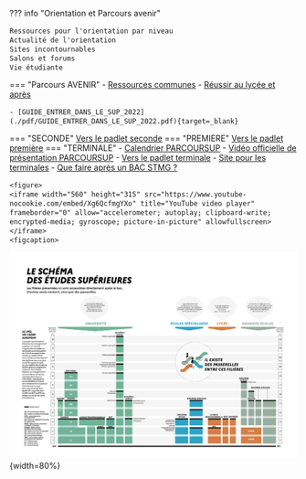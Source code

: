 
??? info "Orientation et Parcours avenir"

    Ressources pour l'orientation par niveau    
    Actualité de l'orientation    
    Sites incontournables  
    Salons et forums  
    Vie étudiante
    
   
=== "Parcours AVENIR"
    - [Ressources communes](https://padlet.com/cdinddmporsmeur/ORI_2020)
    - [Réussir au lycée et après](https://www.education.gouv.fr/reussir-au-lycee/2021-2022-bien-preparer-son-bac-et-son-entree-dans-le-superieur-326326)
    
    - [GUIDE_ENTRER_DANS_LE_SUP_2022](./pdf/GUIDE_ENTRER_DANS_LE_SUP_2022.pdf){target=_blank}
=== "SECONDE"
    [Vers le padlet seconde](https://padlet.com/cdinddmporsmeur/orientation_seconde_2020)
=== "PREMIERE"
    [Vers le padlet première](https://padlet.com/cdinddmporsmeur/orientation_premiere_2020)
=== "TERMINALE"
    - [Calendrier PARCOURSUP](https://www.parcoursup.fr/index.php?desc=calendrier) - [Vidéo officielle de présentation PARCOURSUP](https://youtu.be/WJzf3wRqcWo)
    - [Vers le padlet terminale](https://padlet.com/cdinddmporsmeur/orientation_terminale_2020)
    - [Site pour les terminales](https://ericecmorlaix.github.io/TG_VDC_AP/)
    - [Que faire après un BAC STMG ?](https://padlet.com/cdinddmporsmeur/post_bac_STMG)
    
    
    
    <figure> 
	<iframe width="560" height="315" src="https://www.youtube-nocookie.com/embed/Xg6QcfmgYXo" title="YouTube video player" frameborder="0" allow="accelerometer; autoplay; clipboard-write; encrypted-media; gyroscope; picture-in-picture" allowfullscreen></iframe>
	<figcaption>
	  
   </figure>
   
  
  	
	
	

![Schéma des études supérieures](./images/Schema-des-etudes-superieures-2020-2021.png "info-bulle"){width=80%}
